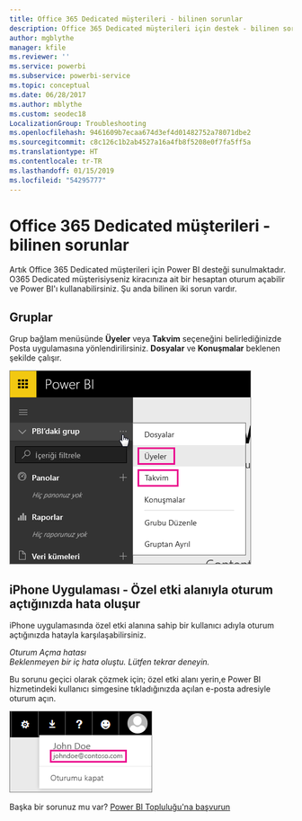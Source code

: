 ```yaml
---
title: Office 365 Dedicated müşterileri - bilinen sorunlar
description: Office 365 Dedicated müşterileri için destek - bilinen sorunlar. Bu konu başlığında Office 365 Dedicated müşterilerine özgü sorunlar açıklanmaktadır. Bunlara grup özelliğiyle ilgili sınırlamaların yanı sıra iPhone uygulamasının özel etki alanlarıyla kullanılması dahildir.
author: mgblythe
manager: kfile
ms.reviewer: ''
ms.service: powerbi
ms.subservice: powerbi-service
ms.topic: conceptual
ms.date: 06/28/2017
ms.author: mblythe
ms.custom: seodec18
LocalizationGroup: Troubleshooting
ms.openlocfilehash: 9461609b7ecaa674d3ef4d01482752a78071dbe2
ms.sourcegitcommit: c8c126c1b2ab4527a16a4fb8f5208e0f7fa5ff5a
ms.translationtype: HT
ms.contentlocale: tr-TR
ms.lasthandoff: 01/15/2019
ms.locfileid: "54295777"
---
```

# <a name="office-365-dedicated-customers---known-issues"></a>Office 365 Dedicated müşterileri - bilinen sorunlar
Artık Office 365 Dedicated müşterileri için Power BI desteği sunulmaktadır.  O365 Dedicated müşterisiyseniz kiracınıza ait bir hesaptan oturum açabilir ve Power BI'ı kullanabilirsiniz. Şu anda bilinen iki sorun vardır.

## <a name="groups"></a>Gruplar
Grup bağlam menüsünde **Üyeler** veya **Takvim** seçeneğini belirlediğinizde Posta uygulamasına yönlendirilirsiniz.  **Dosyalar** ve **Konuşmalar** beklenen şekilde çalışır.

![Power BI’daki grup](media/service-admin-office-365-dedicated-known-issues/group-menu.png)

## <a name="iphone-app---sign-in-with-vanity-domain-leads-to-error"></a>iPhone Uygulaması - Özel etki alanıyla oturum açtığınızda hata oluşur
iPhone uygulamasında özel etki alanına sahip bir kullanıcı adıyla oturum açtığınızda hatayla karşılaşabilirsiniz.

*Oturum Açma hatası*  
*Beklenmeyen bir iç hata oluştu. Lütfen tekrar deneyin.*

Bu sorunu geçici olarak çözmek için; özel etki alanı yerin,e Power BI hizmetindeki kullanıcı simgesine tıkladığınızda açılan e-posta adresiyle oturum açın.

![Oturum açma e-postası](media/service-admin-office-365-dedicated-known-issues/sign-in-address.png)

Başka bir sorunuz mu var? [Power BI Topluluğu'na başvurun](http://community.powerbi.com/)

